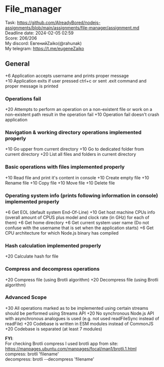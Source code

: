 # File_manager

Task: https://github.com/AlreadyBored/nodejs-assignments/blob/main/assignments/file-manager/assignment.md  
Deadline date: 2024-02-05 02:59  
Score: 206/206  
My discord: ЕвгенийZaiko(@rahunak)    
My telegram: https://t.me/eugeneZaiko  

## General  
+6 Application accepts username and prints proper message  
+10 Application exits if user pressed ctrl+c or sent .exit command and proper message is printed  
### Operations fail  
+20 Attempts to perform an operation on a non-existent file or work on a non-existent path result in the operation fail
+10 Operation fail doesn't crash application
### Navigation & working directory operations implemented properly
+10 Go upper from current directory
+10 Go to dedicated folder from current directory
+20 List all files and folders in current directory
### Basic operations with files implemented properly
+10 Read file and print it's content in console
+10 Create empty file
+10 Rename file
+10 Copy file
+10 Move file
+10 Delete file
### Operating system info (prints following information in console) implemented properly
+6 Get EOL (default system End-Of-Line)
+10 Get host machine CPUs info (overall amount of CPUS plus model and clock rate (in GHz) for each of them)
+6 Get home directory
+6 Get current system user name (Do not confuse with the username that is set when the application starts)
+6 Get CPU architecture for which Node.js binary has compiled
### Hash calculation implemented properly
+20 Calculate hash for file
### Compress and decompress operations
+20 Compress file (using Brotli algorithm)
+20 Decompress file (using Brotli algorithm)
### Advanced Scope
+30 All operations marked as to be implemented using certain streams should be performed using Streams API
+20 No synchronous Node.js API with asynchronous analogues is used (e.g. not used readFileSync instead of readFile)
+20 Codebase is written in ESM modules instead of CommonJS
+20 Codebase is separated (at least 7 modules)

**FYI**:  
For checking Brotli compress I used brotli app from site:  
https://manpages.ubuntu.com/manpages/focal/man1/brotli.1.html  
compress: brotli 'filename'   
decompress: brotli --decompress 'filename'  
